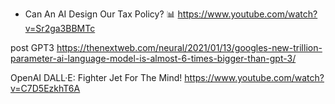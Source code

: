 
- Can An AI Design Our Tax Policy? 📊
https://www.youtube.com/watch?v=Sr2ga3BBMTc



post GPT3
https://thenextweb.com/neural/2021/01/13/googles-new-trillion-parameter-ai-language-model-is-almost-6-times-bigger-than-gpt-3/

OpenAI DALL·E: Fighter Jet For The Mind!
https://www.youtube.com/watch?v=C7D5EzkhT6A